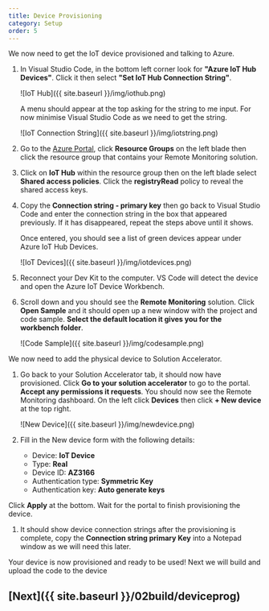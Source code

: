 ```yaml
---
title: Device Provisioning
category: Setup
order: 5
---
```


We now need to get the IoT device provisioned and talking to Azure.

1. In Visual Studio Code, in the bottom left corner look for **"Azure IoT Hub Devices"**. Click it then select **"Set IoT Hub Connection String"**.

    ![IoT Hub]({{ site.baseurl }}/img/iothub.png)

    A menu should appear at the top asking for the string to me input. For now minimise Visual Studio Code as we need to get the string.

    ![IoT Connection String]({{ site.baseurl }}/img/iotstring.png)

1. Go to the [Azure Portal](https://portal.azure.com), click **Resource Groups** on the left blade then click the resource group that contains your Remote Monitoring solution.

1. Click on **IoT Hub** within the resource group then on the left blade select **Shared access policies**. Click the **registryRead** policy to reveal the shared access keys.

1. Copy the **Connection string - primary key** then go back to Visual Studio Code and enter the connection string in the box that appeared previously. If it has disappeared, repeat the steps above until it shows.

    Once entered, you should see a list of green devices appear under Azure IoT Hub Devices.

    ![IoT Devices]({{ site.baseurl }}/img/iotdevices.png)

1. Reconnect your Dev Kit to the computer. VS Code will detect the device and open the Azure IoT Device Workbench.

1. Scroll down and you should see the **Remote Monitoring** solution. Click **Open Sample** and it should open up a new window with the project and code sample. **Select the default location it gives you for the workbench folder**.

    ![Code Sample]({{ site.baseurl }}/img/codesample.png)

We now need to add the physical device to Solution Accelerator.

1. Go back to your Solution Accelerator tab, it should now have provisioned. Click **Go to your solution accelerator** to go to the portal. **Accept any permissions it requests**. You should now see the Remote Monitoring dashboard. On the left click **Devices** then click **+ New device** at the top right.

    ![New Device]({{ site.baseurl }}/img/newdevice.png)

1. Fill in the New device form with the following details:

    - Device: **IoT Device**
    - Type: **Real**
    - Device ID: **AZ3166**
    - Authentication type: **Symmetric Key**
    - Authentication key: **Auto generate keys**

Click **Apply** at the bottom. Wait for the portal to finish provisioning the device. 

1. It should show device connection strings after the provisioning is complete, copy the **Connection string primary Key** into a Notepad window as we will need this later.

Your device is now provisioned and ready to be used! Next we will build and upload the code to the device

## [Next]({{ site.baseurl }}/02build/deviceprog)
